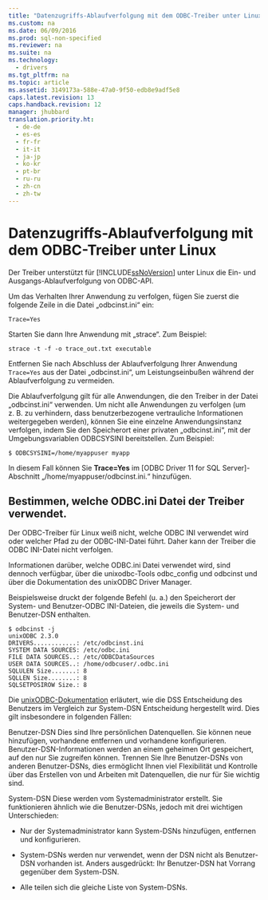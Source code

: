 ```yaml
---
title: "Datenzugriffs-Ablaufverfolgung mit dem ODBC-Treiber unter Linux"
ms.custom: na
ms.date: 06/09/2016
ms.prod: sql-non-specified
ms.reviewer: na
ms.suite: na
ms.technology: 
  - drivers
ms.tgt_pltfrm: na
ms.topic: article
ms.assetid: 3149173a-588e-47a0-9f50-edb8e9adf5e8
caps.latest.revision: 13
caps.handback.revision: 12
manager: jhubbard
translation.priority.ht: 
  - de-de
  - es-es
  - fr-fr
  - it-it
  - ja-jp
  - ko-kr
  - pt-br
  - ru-ru
  - zh-cn
  - zh-tw
---
```

# Datenzugriffs-Ablaufverfolgung mit dem ODBC-Treiber unter Linux
Der Treiber unterstützt für [!INCLUDE[ssNoVersion](../content/includes/ssNoVersion_md.md)] unter Linux die Ein\- und Ausgangs\-Ablaufverfolgung von ODBC\-API.  
  
Um das Verhalten Ihrer Anwendung zu verfolgen, fügen Sie zuerst die folgende Zeile in die Datei „odbcinst.ini“ ein:  
  
```  
Trace=Yes  
```  
  
Starten Sie dann Ihre Anwendung mit „strace“. Zum Beispiel:  
  
```  
strace -t -f -o trace_out.txt executable  
```  
  
Entfernen Sie nach Abschluss der Ablaufverfolgung Ihrer Anwendung `Trace=Yes` aus der Datei „odbcinst.ini“, um Leistungseinbußen während der Ablaufverfolgung zu vermeiden.  
  
Die Ablaufverfolgung gilt für alle Anwendungen, die den Treiber in der Datei „odbcinst.ini“ verwenden. Um nicht alle Anwendungen zu verfolgen \(um z. B. zu verhindern, dass benutzerbezogene vertrauliche Informationen weitergegeben werden\), können Sie eine einzelne Anwendungsinstanz verfolgen, indem Sie den Speicherort einer privaten „odbcinst.ini“, mit der Umgebungsvariablen ODBCSYSINI bereitstellen. Zum Beispiel:  
  
```  
$ ODBCSYSINI=/home/myappuser myapp  
```  
  
In diesem Fall können Sie **Trace\=Yes** im \[ODBC Driver 11 for SQL Server\]\-Abschnitt „\/home\/myappuser\/odbcinst.ini.“ hinzufügen.  
  
## Bestimmen, welche ODBC.ini Datei der Treiber verwendet.  
Der ODBC\-Treiber für Linux weiß nicht, welche ODBC INI verwendet wird oder welcher Pfad zu der ODBC\-INI\-Datei führt. Daher kann der Treiber die ODBC INI\-Datei nicht verfolgen.  
  
Informationen darüber, welche ODBC.ini Datei verwendet wird, sind dennoch verfügbar, über die unixodbc\-Tools odbc\_config und odbcinst und über die Dokumentation des unixODBC Driver Manager.  
  
Beispielsweise druckt der folgende Befehl \(u. a.\) den Speicherort der System\- und Benutzer\-ODBC INI\-Dateien, die jeweils die System\- und Benutzer\-DSN enthalten.  
  
```  
$ odbcinst -j  
unixODBC 2.3.0  
DRIVERS............: /etc/odbcinst.ini  
SYSTEM DATA SOURCES: /etc/odbc.ini  
FILE DATA SOURCES..: /etc/ODBCDataSources  
USER DATA SOURCES..: /home/odbcuser/.odbc.ini  
SQLULEN Size.......: 8  
SQLLEN Size........: 8  
SQLSETPOSIROW Size.: 8  
```  
  
Die [unixODBC\-Dokumentation](http://www.unixodbc.org/doc/UserManual/) erläutert, wie die DSS Entscheidung des Benutzers im Vergleich zur System\-DSN Entscheidung hergestellt wird. Dies gilt insbesondere in folgenden Fällen:  
  
Benutzer\-DSN Dies sind Ihre persönlichen Datenquellen. Sie können neue hinzufügen, vorhandene entfernen und vorhandene konfigurieren. Benutzer\-DSN\-Informationen werden an einem geheimen Ort gespeichert, auf den nur Sie zugreifen können. Trennen Sie Ihre Benutzer\-DSNs von anderen Benutzer\-DSNs, dies ermöglicht Ihnen viel Flexibilität und Kontrolle über das Erstellen von und Arbeiten mit Datenquellen, die nur für Sie wichtig sind.  
  
System\-DSN Diese werden vom Systemadministrator erstellt. Sie funktionieren ähnlich wie die Benutzer\-DSNs, jedoch mit drei wichtigen Unterschieden:  
  
-   Nur der Systemadministrator kann System\-DSNs hinzufügen, entfernen und konfigurieren.  
  
-   System\-DSNs werden nur verwendet, wenn der DSN nicht als Benutzer\-DSN vorhanden ist. Anders ausgedrückt: Ihr Benutzer\-DSN hat Vorrang gegenüber dem System\-DSN.  
  
-   Alle teilen sich die gleiche Liste von System\-DSNs.  
  
